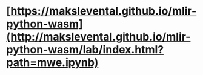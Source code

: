 # [https://makslevental.github.io/mlir-python-wasm](http://makslevental.github.io/mlir-python-wasm/lab/index.html?path=mwe.ipynb)